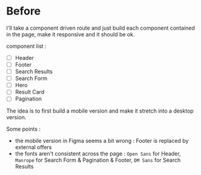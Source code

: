# Before

I'll take a component driven route and just build each component contained in the page, make it responsive and it should be ok.

component list :

- [ ] Header 
- [ ] Footer 
- [ ] Search Results 
- [ ] Search Form 
- [ ] Hero  
- [ ] Result Card 
- [ ] Pagination 

The idea is to first build a mobile version and make it stretch into a desktop version.

Some points : 

- the mobile version in Figma seems a bit wrong : Footer is replaced by external offers
- the fonts aren't consistent across the page : `Open Sans` for Header, `Manrope` for Search Form & Pagination & Footer, `DM Sans` for Search Results
